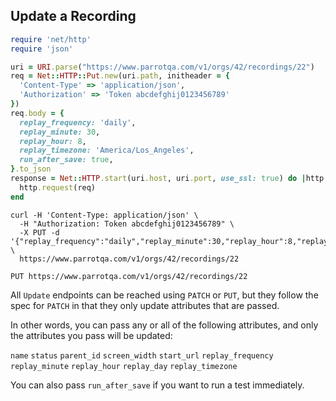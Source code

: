 ## Update a Recording

```ruby
require 'net/http'
require 'json'

uri = URI.parse("https://www.parrotqa.com/v1/orgs/42/recordings/22")
req = Net::HTTP::Put.new(uri.path, initheader = { 
  'Content-Type' => 'application/json',
  'Authorization' => 'Token abcdefghij0123456789'
})
req.body = {
  replay_frequency: 'daily',
  replay_minute: 30,
  replay_hour: 8,
  replay_timezone: 'America/Los_Angeles',
  run_after_save: true,
}.to_json
response = Net::HTTP.start(uri.host, uri.port, use_ssl: true) do |http| 
  http.request(req)
end
```

```shell
curl -H 'Content-Type: application/json' \
  -H "Authorization: Token abcdefghij0123456789" \
  -X PUT -d '{"replay_frequency":"daily","replay_minute":30,"replay_hour":8,"replay_timezone":"America/Los_Angeles","run_after_save":true}' \
  https://www.parrotqa.com/v1/orgs/42/recordings/22
```

`PUT https://www.parrotqa.com/v1/orgs/42/recordings/22`

All `Update` endpoints can be reached using `PATCH` or `PUT`, but they follow the spec for `PATCH` in that they only update attributes that are passed. 

In other words, you can pass any or all of the following attributes, and only the attributes you pass will be updated:

`name` `status` `parent_id` `screen_width` `start_url` `replay_frequency` `replay_minute` `replay_hour` `replay_day` `replay_timezone`

You can also pass `run_after_save` if you want to run a test immediately.

